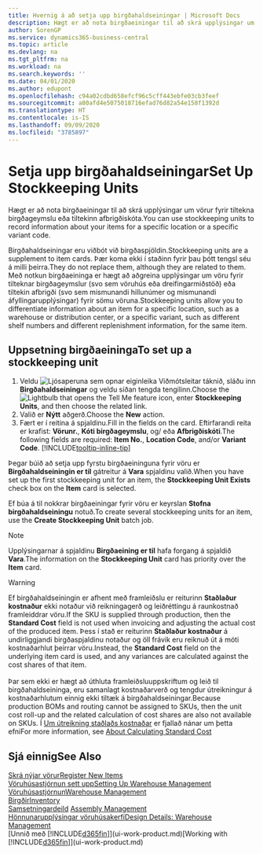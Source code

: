 ```yaml
---
title: Hvernig á að setja upp birgðahaldseiningar | Microsoft Docs
description: Hægt er að nota birgðaeiningar til að skrá upplýsingar um vörur fyrir tiltekna birgðageymslu eða tiltekinn afbrigðiskóta.
author: SorenGP
ms.service: dynamics365-business-central
ms.topic: article
ms.devlang: na
ms.tgt_pltfrm: na
ms.workload: na
ms.search.keywords: ''
ms.date: 04/01/2020
ms.author: edupont
ms.openlocfilehash: c94a02cdbd658efcf96c5cff443ebfe03cb3feef
ms.sourcegitcommit: a80afd4e5075018716efad76d82a54e158f1392d
ms.translationtype: HT
ms.contentlocale: is-IS
ms.lasthandoff: 09/09/2020
ms.locfileid: "3785897"
---
```

# <a name="set-up-stockkeeping-units"></a><span data-ttu-id="1cdb5-103">Setja upp birgðahaldseiningar</span><span class="sxs-lookup"><span data-stu-id="1cdb5-103">Set Up Stockkeeping Units</span></span>
<span data-ttu-id="1cdb5-104">Hægt er að nota birgðaeiningar til að skrá upplýsingar um vörur fyrir tiltekna birgðageymslu eða tiltekinn afbrigðiskóta.</span><span class="sxs-lookup"><span data-stu-id="1cdb5-104">You can use stockkeeping units to record information about your items for a specific location or a specific variant code.</span></span>  

 <span data-ttu-id="1cdb5-105">Birgðahaldseiningar eru viðbót við birgðaspjöldin.</span><span class="sxs-lookup"><span data-stu-id="1cdb5-105">Stockkeeping units are a supplement to item cards.</span></span> <span data-ttu-id="1cdb5-106">Þær koma ekki í staðinn fyrir þau þótt tengsl séu á milli þeirra.</span><span class="sxs-lookup"><span data-stu-id="1cdb5-106">They do not replace them, although they are related to them.</span></span> <span data-ttu-id="1cdb5-107">Með notkun birgðaeininga er hægt að aðgreina upplýsingar um vöru fyrir tilteknar birgðageymslur (svo sem vöruhús eða dreifingarmiðstöð) eða tiltekin afbrigði (svo sem mismunandi hillunúmer og mismunandi áfyllingarupplýsingar) fyrir sömu vöruna.</span><span class="sxs-lookup"><span data-stu-id="1cdb5-107">Stockkeeping units allow you to differentiate information about an item for a specific location, such as a warehouse or distribution center, or a specific variant, such as different shelf numbers and different replenishment information, for the same item.</span></span>  

## <a name="to-set-up-a-stockkeeping-unit"></a><span data-ttu-id="1cdb5-108">Uppsetning birgðaeininga</span><span class="sxs-lookup"><span data-stu-id="1cdb5-108">To set up a stockkeeping unit</span></span>  

1.  <span data-ttu-id="1cdb5-109">Veldu ![Ljósaperuna sem opnar eiginleika Viðmótsleitar](media/ui-search/search_small.png "Segðu mér hvað þú vilt gera") táknið, sláðu inn **Birgðahaldseiningar** og veldu síðan tengda tengilinn.</span><span class="sxs-lookup"><span data-stu-id="1cdb5-109">Choose the ![Lightbulb that opens the Tell Me feature](media/ui-search/search_small.png "Tell me what you want to do") icon, enter **Stockkeeping Units**, and then choose the related link.</span></span>  
2.  <span data-ttu-id="1cdb5-110">Valið er **Nýtt** aðgerð.</span><span class="sxs-lookup"><span data-stu-id="1cdb5-110">Choose the **New** action.</span></span>  
3.  <span data-ttu-id="1cdb5-111">Fært er í reitina á spjaldinu.</span><span class="sxs-lookup"><span data-stu-id="1cdb5-111">Fill in the fields on the card.</span></span> <span data-ttu-id="1cdb5-112">Eftirfarandi reita er krafist: **Vörunr.**, **Kóti birgðageymslu**, og/ eða **Afbrigðiskóti**.</span><span class="sxs-lookup"><span data-stu-id="1cdb5-112">The following fields are required: **Item No.**, **Location Code**, and/or **Variant Code**.</span></span> [!INCLUDE[tooltip-inline-tip](includes/tooltip-inline-tip_md.md)]  

<span data-ttu-id="1cdb5-113">Þegar búið að setja upp fyrstu birgðaeininguna fyrir vöru er **Birgðahaldseiningin er til** gátreitur á **Vara** spjaldinu valið.</span><span class="sxs-lookup"><span data-stu-id="1cdb5-113">When you have set up the first stockkeeping unit for an item, the **Stockkeeping Unit Exists** check box on the **Item** card is selected.</span></span>  

<span data-ttu-id="1cdb5-114">Ef búa á til nokkrar birgðaeiningar fyrir vöru er keyrslan **Stofna birgðahaldseiningu** notuð.</span><span class="sxs-lookup"><span data-stu-id="1cdb5-114">To create several stockkeeping units for an item, use the **Create Stockkeeping Unit** batch job.</span></span>  

> [!NOTE]  
>  <span data-ttu-id="1cdb5-115">Upplýsingarnar á spjaldinu **Birgðaeining er til** hafa forgang á spjaldið **Vara**.</span><span class="sxs-lookup"><span data-stu-id="1cdb5-115">The information on the **Stockkeeping Unit** card has priority over the **Item** card.</span></span>

> [!Warning]
> <span data-ttu-id="1cdb5-116">Ef birgðahaldseiningin er afhent með framleiðslu er reiturinn **Staðlaður kostnaður** ekki notaður við reikningagerð og leiðréttingu á raunkostnað framleiddrar vöru.</span><span class="sxs-lookup"><span data-stu-id="1cdb5-116">If the SKU is supplied through production, then the **Standard Cost** field is not used when invoicing and adjusting the actual cost of the produced item.</span></span> <span data-ttu-id="1cdb5-117">Þess í stað er reiturinn **Staðlaður kostnaður** á undirliggjandi birgðaspjaldinu notaður og öll frávik eru reiknuð út á móti kostnaðarhlut þeirrar vöru.</span><span class="sxs-lookup"><span data-stu-id="1cdb5-117">Instead, the **Standard Cost** field on the underlying item card is used, and any variances are calculated against the cost shares of that item.</span></span><br /><br />
> <span data-ttu-id="1cdb5-118">Þar sem ekki er hægt að úthluta framleiðsluuppskriftum og leið til birgðahaldseininga, eru samanlagt kostnaðarverð og tengdur útreikningur á kostnaðarhlutum einnig ekki tiltæk á birgðahaldseiningar.</span><span class="sxs-lookup"><span data-stu-id="1cdb5-118">Because production BOMs and routing cannot be assigned to SKUs, then the unit cost roll-up and the related calculation of cost shares are also not available on SKUs.</span></span> <span data-ttu-id="1cdb5-119">Í [Um útreikning staðlaðs kostnaðar](finance-about-calculating-standard-cost.md) er fjallað nánar um þetta efni</span><span class="sxs-lookup"><span data-stu-id="1cdb5-119">For more information, see [About Calculating Standard Cost](finance-about-calculating-standard-cost.md)</span></span>

## <a name="see-also"></a><span data-ttu-id="1cdb5-120">Sjá einnig</span><span class="sxs-lookup"><span data-stu-id="1cdb5-120">See Also</span></span>  
[<span data-ttu-id="1cdb5-121">Skrá nýjar vörur</span><span class="sxs-lookup"><span data-stu-id="1cdb5-121">Register New Items</span></span>](inventory-how-register-new-items.md)  
[<span data-ttu-id="1cdb5-122">Vöruhúsastjórnun sett upp</span><span class="sxs-lookup"><span data-stu-id="1cdb5-122">Setting Up Warehouse Management</span></span>](warehouse-setup-warehouse.md)  
[<span data-ttu-id="1cdb5-123">Vöruhúsastjórnun</span><span class="sxs-lookup"><span data-stu-id="1cdb5-123">Warehouse Management</span></span>](warehouse-manage-warehouse.md)  
[<span data-ttu-id="1cdb5-124">Birgðir</span><span class="sxs-lookup"><span data-stu-id="1cdb5-124">Inventory</span></span>](inventory-manage-inventory.md)  
<span data-ttu-id="1cdb5-125">[Samsetningardeild](assembly-assemble-items.md)  </span><span class="sxs-lookup"><span data-stu-id="1cdb5-125">[Assembly Management](assembly-assemble-items.md)  </span></span>  
[<span data-ttu-id="1cdb5-126">Hönnunarupplýsingar vöruhúsakerfi</span><span class="sxs-lookup"><span data-stu-id="1cdb5-126">Design Details: Warehouse Management</span></span>](design-details-warehouse-management.md)  
<span data-ttu-id="1cdb5-127">[Unnið með [!INCLUDE[d365fin](includes/d365fin_md.md)]](ui-work-product.md)</span><span class="sxs-lookup"><span data-stu-id="1cdb5-127">[Working with [!INCLUDE[d365fin](includes/d365fin_md.md)]](ui-work-product.md)</span></span>  
